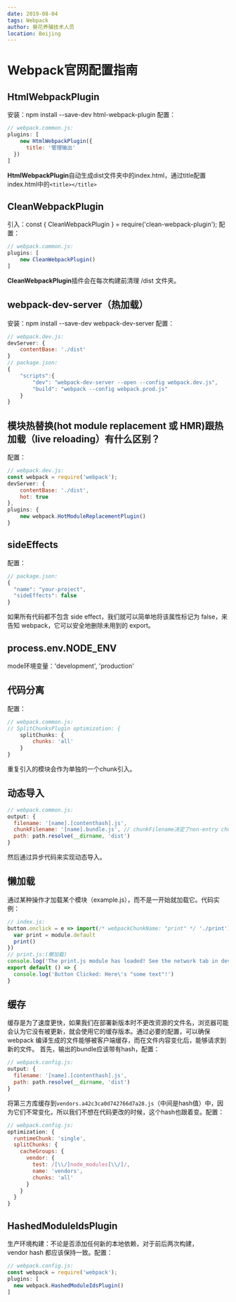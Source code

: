 ```yaml
---
date: 2019-08-04
tags: Webpack
author: 葵花养殖技术人员
location: Beijing
---
```


# Webpack官网配置指南

## HtmlWebpackPlugin
安装：npm install --save-dev html-webpack-plugin
配置：
```js
// webpack.common.js:
plugins: [
	new HtmlWebpackPlugin({
	  title: '管理输出'
  })
]
```
**HtmlWebpackPlugin**自动生成dist文件夹中的index.html，通过title配置index.html中的`<title></title>`

## CleanWebpackPlugin
引入：const { CleanWebpackPlugin } = require('clean-webpack-plugin');
配置：
```js
// webpack.common.js:
plugins: [
	new CleanWebpackPlugin()
]
```
**CleanWebpackPlugin**插件会在每次构建前清理 /dist 文件夹。

## webpack-dev-server（热加载）
安装：npm install --save-dev webpack-dev-server
配置：
```js
// webpack.dev.js:
devServer: {
	contentBase: './dist'
}
// package.json:
{
	"scripts":{
		"dev": "webpack-dev-server --open --config webpack.dev.js",
		"build": "webpack --config webpack.prod.js"
	}
}
```

## 模块热替换(hot module replacement 或 HMR)跟热加载（live reloading）有什么区别？
配置：
```js
// webpack.dev.js:
const webpack = require('webpack');
devServer: {
	contentBase: './dist',
	hot: true
},
plugins: {
	new webpack.HotModuleReplacementPlugin()
}
```

## sideEffects
配置：
```js
// package.json:
{
  "name": "your-project",
  "sideEffects": false
}
```
如果所有代码都不包含 side effect，我们就可以简单地将该属性标记为 false，来告知 webpack，它可以安全地删除未用到的 export。

## process.env.NODE_ENV
mode环境变量：'development', 'production'

## 代码分离
配置：
```js
// webpack.common.js:
// SplitChunksPlugin optimization: {
	splitChunks: {
		chunks: 'all'
	}
}
```
重复引入的模块会作为单独的一个chunk引入。

## 动态导入
```js
// webpack.common.js:
output: {
  filename: '[name].[contenthash].js',
  chunkFilename: '[name].bundle.js', // chunkFilename决定了non-entry chunk(非入口 chunk) 的名称。
  path: path.resolve(__dirname, 'dist')
}
```
然后通过异步代码来实现动态导入。

## 懒加载
通过某种操作才加载某个模块（example.js），而不是一开始就加载它。代码实例：
```js
// index.js:
button.onclick = e => import(/* webpackChunkName: "print" */ './print').then(module => {
  var print = module.default
  print()
})
// print.js:(懒加载)
console.log('The print.js module has loaded! See the network tab in dev tools...')
export default () => {
  console.log('Button Clicked: Here\'s "some text"!')
}
```

## 缓存
缓存是为了速度更快，如果我们在部署新版本时不更改资源的文件名，浏览器可能会认为它没有被更新，就会使用它的缓存版本。通过必要的配置，可以确保 webpack 编译生成的文件能够被客户端缓存，而在文件内容变化后，能够请求到新的文件。
首先，输出的bundle应该带有hash，配置：
```js
// webpack.config.js:
output: {
  filename: '[name].[contenthash].js',
  path: path.resolve(__dirname, 'dist')
}
```
将第三方库缓存到`vendors.a42c3ca0d742766d7a28.js`（中间是hash值）中，因为它们不常变化，所以我们不想在代码更改的时候，这个hash也跟着变。配置：
```js
// webpack.config.js:
optimization: {
  runtimeChunk: 'single',
  splitChunks: {
    cacheGroups: {
      vendor: {
        test: /[\\/]node_modules[\\/]/,
        name: 'vendors',
        chunks: 'all'
      }
    }
  }
}
```

## HashedModuleIdsPlugin
生产环境构建：不论是否添加任何新的本地依赖，对于前后两次构建，vendor hash 都应该保持一致。配置：
```js
// webpack.config.js:
const webpack = require('webpack');
plugins: [
  new webpack.HashedModuleIdsPlugin()
]
```
